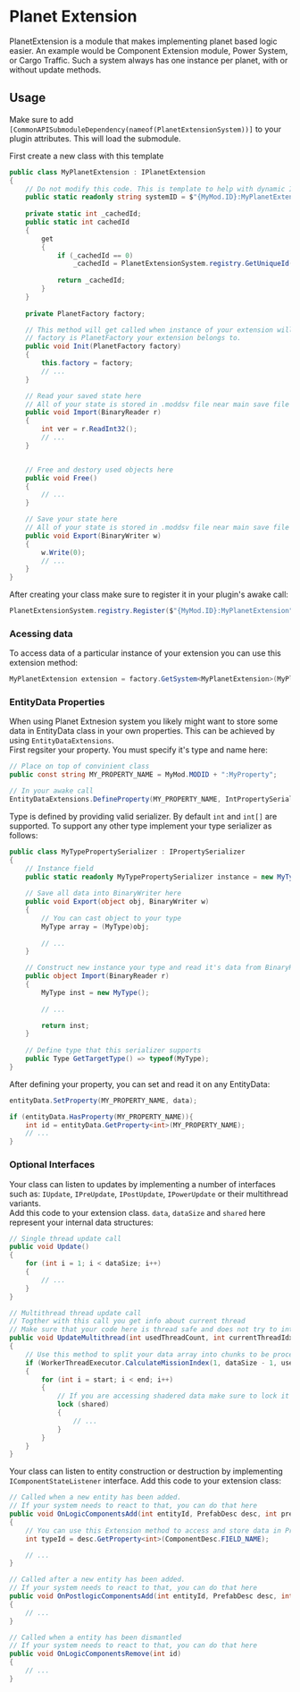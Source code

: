 # Planet Extension

PlanetExtension is a module that makes implementing planet based logic easier. An example would be Component Extension module, Power System, or Cargo Traffic. Such a system always has one instance per planet, with or without update methods.

## Usage
Make sure to add `[CommonAPISubmoduleDependency(nameof(PlanetExtensionSystem))]` to your plugin attributes. This will load the submodule.

First create a new class with this template
```cs
public class MyPlanetExtension : IPlanetExtension
{
    // Do not modify this code. This is template to help with dynamic ID assignment
    public static readonly string systemID = $"{MyMod.ID}:MyPlanetExtension";
    
    private static int _cachedId;
    public static int cachedId
    {
        get
        {
            if (_cachedId == 0)
                _cachedId = PlanetExtensionSystem.registry.GetUniqueId(systemID);
            
            return _cachedId;
        }
    }
  
    private PlanetFactory factory;

    // This method will get called when instance of your extension will get created
    // factory is PlanetFactory your extension belongs to.
    public void Init(PlanetFactory factory)
    {
        this.factory = factory;
        // ...
    }

    // Read your saved state here
    // All of your state is stored in .moddsv file near main save file
    public void Import(BinaryReader r)
    {
        int ver = r.ReadInt32();
        // ...
    }


    // Free and destory used objects here
    public void Free()
    {
        // ...
    }

    // Save your state here
    // All of your state is stored in .moddsv file near main save file
    public void Export(BinaryWriter w)
    {
        w.Write(0);
        // ...
    }
}
```

After creating your class make sure to register it in your plugin's awake call:

```cs
PlanetExtensionSystem.registry.Register($"{MyMod.ID}:MyPlanetExtension", typeof(MyPlanetExtension));
```

### Acessing data

To access data of a particular instance of your extension you can use this extension method:
```cs
MyPlanetExtension extension = factory.GetSystem<MyPlanetExtension>(MyPlanetExtension.cachedId);
```

### EntityData Properties

When using Planet Extnesion system you likely might want to store some data in EntityData class in your own properties. This can be achieved by using `EntityDataExtensions`. <br>
First regsiter your property. You must specify it's type and name here:
```cs
// Place on top of convinient class
public const string MY_PROPERTY_NAME = MyMod.MODID + ":MyProperty";

// In your awake call
EntityDataExtensions.DefineProperty(MY_PROPERTY_NAME, IntPropertySerializer.instance);
```
Type is defined by providing valid serializer. By default `int` and `int[]` are supported. To support any other type implement your type serializer as follows:
```cs
public class MyTypePropertySerializer : IPropertySerializer
{
    // Instance field
    public static readonly MyTypePropertySerializer instance = new MyTypePropertySerializer();
    
    // Save all data into BinaryWriter here
    public void Export(object obj, BinaryWriter w)
    {
        // You can cast object to your type
        MyType array = (MyType)obj;
        
        // ...
    }

    // Construct new instance your type and read it's data from BinaryReader
    public object Import(BinaryReader r)
    {
        MyType inst = new MyType();
        
        // ...

        return inst;
    }
    
    // Define type that this serializer supports
    public Type GetTargetType() => typeof(MyType);
}
```

After defining your property, you can set and read it on any EntityData:
```cs
entityData.SetProperty(MY_PROPERTY_NAME, data);

if (entityData.HasProperty(MY_PROPERTY_NAME)){
    int id = entityData.GetProperty<int>(MY_PROPERTY_NAME);
    // ...
}
```

### Optional Interfaces
Your class can listen to updates by implementing a number of interfaces such as: `IUpdate`, `IPreUpdate`, `IPostUpdate`, `IPowerUpdate` or their multithread variants.<br>
Add this code to your extension class. `data`, `dataSize` and `shared` here represent your internal data structures:

```cs
// Single thread update call
public void Update()
{
    for (int i = 1; i < dataSize; i++)
    {
        // ...
    }
}

// Multithread thread update call
// Togther with this call you get info about current thread
// Make sure that your code here is thread safe and does not try to interact with other threads or their data.
public void UpdateMultithread(int usedThreadCount, int currentThreadIdx, int minimumCount)
{
    // Use this method to split your data array into chunks to be processed. 
    if (WorkerThreadExecutor.CalculateMissionIndex(1, dataSize - 1, usedThreadCount, currentThreadIdx, minimumCount, out int start, out int end))
    {
        for (int i = start; i < end; i++)
        {
            // If you are accessing shadered data make sure to lock it before using.
            lock (shared)
            {
                // ...
            }
        }
    }
}
```


Your class can listen to entity construction or destruction by implementing `IComponentStateListener` interface.
Add this code to your extension class:

```cs
// Called when a new entity has been added. 
// If your system needs to react to that, you can do that here
public void OnLogicComponentsAdd(int entityId, PrefabDesc desc, int prebuildId)
{
    // You can use this Extension method to access and store data in PrefabDesc
    int typeId = desc.GetProperty<int>(ComponentDesc.FIELD_NAME);

    // ...
}

// Called after a new entity has been added. 
// If your system needs to react to that, you can do that here
public void OnPostlogicComponentsAdd(int entityId, PrefabDesc desc, int prebuildId)
{
    // ...
}

// Called when a entity has been dismantled
// If your system needs to react to that, you can do that here
public void OnLogicComponentsRemove(int id)
{
    // ...
}
```
